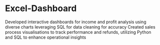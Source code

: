 # Excel-Dashboard
Developed interactive dashboards for income and profit analysis using diverse charts leveraging SQL for data cleaning for accuracy
Created sales process visualisations to track performance and refunds, utilizing Python and SQL to enhance operational insights
